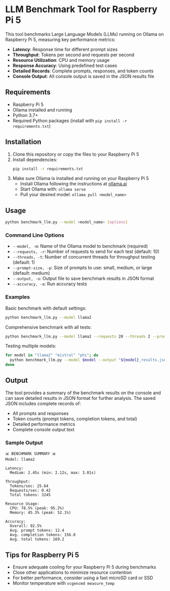 # LLM Benchmark Tool for Raspberry Pi 5

This tool benchmarks Large Language Models (LLMs) running on Ollama on Raspberry Pi 5, measuring key performance metrics:

- **Latency**: Response time for different prompt sizes
- **Throughput**: Tokens per second and requests per second
- **Resource Utilization**: CPU and memory usage
- **Response Accuracy**: Using predefined test cases
- **Detailed Records**: Complete prompts, responses, and token counts
- **Console Output**: All console output is saved in the JSON results file

## Requirements

- Raspberry Pi 5
- Ollama installed and running
- Python 3.7+
- Required Python packages (install with `pip install -r requirements.txt`)

## Installation

1. Clone this repository or copy the files to your Raspberry Pi 5
2. Install dependencies:
   ```bash
   pip install -r requirements.txt
   ```
3. Make sure Ollama is installed and running on your Raspberry Pi 5
   - Install Ollama following the instructions at [ollama.ai](https://ollama.ai)
   - Start Ollama with: `ollama serve`
   - Pull your desired model: `ollama pull <model_name>`

## Usage

```bash
python benchmark_llm.py --model <model_name> [options]
```

### Command Line Options

- `--model, -m`: Name of the Ollama model to benchmark (required)
- `--requests, -r`: Number of requests to send for each test (default: 10)
- `--threads, -t`: Number of concurrent threads for throughput testing (default: 1)
- `--prompt-size, -p`: Size of prompts to use: small, medium, or large (default: medium)
- `--output, -o`: Output file to save benchmark results in JSON format
- `--accuracy, -a`: Run accuracy tests

### Examples

Basic benchmark with default settings:
```bash
python benchmark_llm.py --model llama2
```

Comprehensive benchmark with all tests:
```bash
python benchmark_llm.py --model llama2 --requests 20 --threads 2 --prompt-size medium --accuracy --output results.json
```

Testing multiple models:
```bash
for model in "llama2" "mistral" "phi"; do
  python benchmark_llm.py --model $model --output "${model}_results.json" --accuracy
done
```

## Output

The tool provides a summary of the benchmark results on the console and can save detailed results in JSON format for further analysis. The saved JSON includes complete records of:

- All prompts and responses
- Token counts (prompt tokens, completion tokens, and total)
- Detailed performance metrics
- Complete console output text

### Sample Output

```
📊 BENCHMARK SUMMARY 📊
Model: llama2

Latency:
  Medium: 2.45s (min: 2.12s, max: 3.01s)

Throughput:
  Tokens/sec: 25.64
  Requests/sec: 0.42
  Total tokens: 3245

Resource Usage:
  CPU: 78.5% (peak: 95.2%)
  Memory: 45.3% (peak: 52.1%)

Accuracy:
  Overall: 92.5%
  Avg. prompt tokens: 12.4
  Avg. completion tokens: 156.8
  Avg. total tokens: 169.2
```

## Tips for Raspberry Pi 5

- Ensure adequate cooling for your Raspberry Pi 5 during benchmarks
- Close other applications to minimize resource contention
- For better performance, consider using a fast microSD card or SSD
- Monitor temperature with `vcgencmd measure_temp` 